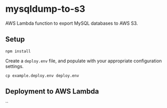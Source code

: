 # mysqldump-to-s3

AWS Lambda function to export MySQL databases to AWS S3.

## Setup

```
npm install
```

Create a `deploy.env` file, and populate with your appropriate configuration settings. 

```
cp example.deploy.env deploy.env
```

## Deployment to AWS Lambda

``
